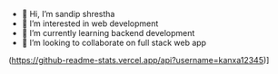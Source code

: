 - 👋 Hi, I’m sandip shrestha
- 👀 I’m interested in web development
- 🌱 I’m currently learning backend development
- 💞️ I’m looking to collaborate on full stack web app 

<!---
kanxa12345/kanxa12345 is a ✨ special ✨ repository because its `README.md` (this file) appears on your GitHub profile.
You can click the Preview link to take a look at your changes.
--->
(https://github-readme-stats.vercel.app/api?username=kanxa12345)]
